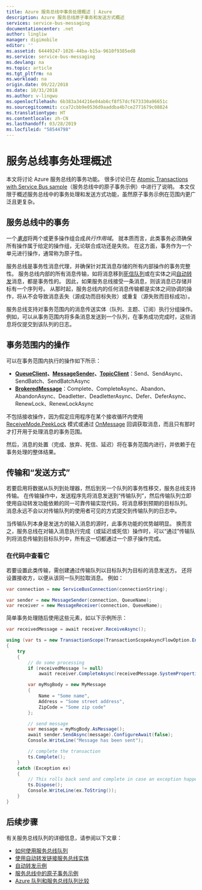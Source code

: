 ```yaml
---
title: Azure 服务总线中事务处理概述 | Azure
description: Azure 服务总线原子事务和发送方式概述
services: service-bus-messaging
documentationcenter: .net
author: lingliw
manager: digimobile
editor: ''
ms.assetid: 64449247-1026-44ba-b15a-9610f9385ed8
ms.service: service-bus-messaging
ms.devlang: na
ms.topic: article
ms.tgt_pltfrm: na
ms.workload: na
origin.date: 09/22/2018
ms.date: 10/31/2018
ms.author: v-lingwu
ms.openlocfilehash: 6b383a344216e04ab6cf8f57dcf673330a96651c
ms.sourcegitcommit: cca72cbb9e0536d9aaddba4b7ce2771679c08824
ms.translationtype: HT
ms.contentlocale: zh-CN
ms.lasthandoff: 03/28/2019
ms.locfileid: "58544798"
---
```

# <a name="overview-of-service-bus-transaction-processing"></a>服务总线事务处理概述

本文将讨论 Azure 服务总线的事务功能。 很多讨论已在 [Atomic Transactions with Service Bus sample](https://github.com/Azure/azure-service-bus/tree/master/samples/DotNet/Microsoft.ServiceBus.Messaging/AtomicTransactions)（服务总线中的原子事务示例）中进行了说明。 本文仅限于概述服务总线中的事务处理和发送方式功能，虽然原子事务示例在范围内更广泛且更复杂。

## <a name="transactions-in-service-bus"></a>服务总线中的事务
一个[*事务*](https://github.com/Azure/azure-service-bus/tree/master/samples/DotNet/Microsoft.ServiceBus.Messaging/AtomicTransactions#what-are-transactions)将两个或更多操作组合成*执行作用域*。 就本质而言，此类事务必须确保所有操作属于给定的操作组，无论联合成功还是失败。 在这方面，事务作为一个单元进行操作，通常称为原子性。 

服务总线是事务性消息代理，并确保针对其消息存储的所有内部操作的事务完整性。 服务总线内部的所有消息传输，如将消息移到[死信队列](service-bus-dead-letter-queues.md)或在实体之间[自动转发](service-bus-auto-forwarding.md)消息，都是事务性的。 因此，如果服务总线接受一条消息，则该消息已存储并标有一个序列号。 从那时起，服务总线内的任何消息传输都是实体之间协调的操作，将从不会导致消息丢失（源成功而目标失败）或重复（源失败而目标成功）。

服务总线支持对事务范围内的消息传送实体（队列、主题、订阅）执行分组操作。 例如，可以从事务范围内将多条消息发送到一个队列，在事务成功完成时，这些消息将仅提交到该队列的日志。

## <a name="operations-within-a-transaction-scope"></a>事务范围内的操作 

可以在事务范围内执行的操作如下所示：

* **[QueueClient](/dotnet/api/microsoft.azure.servicebus.queueclient)、[MessageSender](/dotnet/api/microsoft.azure.servicebus.core.messagesender)、[TopicClient](/dotnet/api/microsoft.azure.servicebus.topicclient)**：Send、SendAsync、SendBatch、SendBatchAsync 
* **[BrokeredMessage](/dotnet/api/microsoft.servicebus.messaging.brokeredmessage)**：Complete、CompleteAsync、Abandon、AbandonAsync、Deadletter、DeadletterAsync、Defer、DeferAsync、RenewLock、RenewLockAsync 

不包括接收操作，因为假定应用程序在某个接收循环内使用 [ReceiveMode.PeekLock](/dotnet/api/microsoft.azure.servicebus.receivemode) 模式或通过 [OnMessage](/dotnet/api/microsoft.servicebus.messaging.queueclient.onmessage) 回调获取消息，而且只有那时才打开用于处理消息的事务范围。

然后，消息的处置（完成、放弃、死信、延迟）将在事务范围内进行，并依赖于在事务处理的整体结果。

## <a name="transfers-and-send-via"></a>传输和“发送方式”
若要启用将数据从队列到处理器，然后到另一个队列的事务性移交，服务总线支持传输。 在传输操作中，发送程序先将消息发送到“传输队列”，然后传输队列立即使用自动转发功能依赖的同一可靠传输实现代码，将消息移到预期的目标队列。 消息永远不会以对传输队列的使用者可见的方式提交到传输队列的日志中。

当传输队列本身是发送方的输入消息的源时，此事务功能的优势越明显。 换而言之，服务总线在对输入消息执行完成（或延迟或死信）操作时，可以“通过”传输队列将消息传输到目标队列中，所有这一切都通过一个原子操作完成。 

### <a name="see-it-in-code"></a>在代码中查看它
若要设置此类传输，需创建通过传输队列以目标队列为目标的消息发送方。 还将设置接收方，以便从该同一队列拉取消息。 例如：

```csharp
var connection = new ServiceBusConnection(connectionString);

var sender = new MessageSender(connection, QueueName);
var receiver = new MessageReceiver(connection, QueueName);
```

简单事务处理随后使用这些元素，如以下示例所示：

```csharp
var receivedMessage = await receiver.ReceiveAsync();

using (var ts = new TransactionScope(TransactionScopeAsyncFlowOption.Enabled))
{
    try
    {
        // do some processing
        if (receivedMessage != null)
            await receiver.CompleteAsync(receivedMessage.SystemProperties.LockToken);

        var myMsgBody = new MyMessage
        {
            Name = "Some name",
            Address = "Some street address",
            ZipCode = "Some zip code"
        };

        // send message
        var message = myMsgBody.AsMessage();
        await sender.SendAsync(message).ConfigureAwait(false);
        Console.WriteLine("Message has been sent");

        // complete the transaction
        ts.Complete();
    }
    catch (Exception ex)
    {
        // This rolls back send and complete in case an exception happens
        ts.Dispose();
        Console.WriteLine(ex.ToString());
    }
}
```

## <a name="next-steps"></a>后续步骤

有关服务总线队列的详细信息，请参阅以下文章：

- [如何使用服务总线队列](./service-bus-dotnet-get-started-with-queues.md)
- [使用自动转发链接服务总线实体](./service-bus-auto-forwarding.md)
- [自动转发示例](https://github.com/Azure/azure-service-bus/tree/master/samples/DotNet/Microsoft.ServiceBus.Messaging/AutoForward)
- [服务总线中的原子事务示例](https://github.com/Azure/azure-service-bus/tree/master/samples/DotNet/Microsoft.ServiceBus.Messaging/AtomicTransactions)
- [Azure 队列和服务总线队列比较](./service-bus-azure-and-service-bus-queues-compared-contrasted.md)

